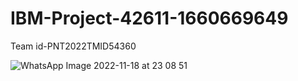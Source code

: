 # IBM-Project-42611-1660669649
Team id-PNT2022TMID54360

![WhatsApp Image 2022-11-18 at 23 08 51](https://user-images.githubusercontent.com/117815429/202769148-7d7332f1-0ad6-4ff2-a61e-ab4e50ddab0e.jpg)
